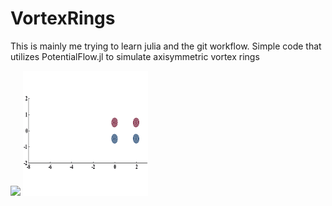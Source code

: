 # VortexRings
This is mainly me trying to learn julia and the git workflow. 
Simple code that utilizes PotentialFlow.jl to simulate axisymmetric vortex rings 


<img src="jl_CFzHikMGNI.gif" />


<img src="RingInteraction1.gif" width="200" height="200" />
